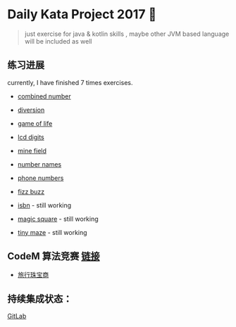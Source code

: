 # Daily Kata Project 2017 🥋

> just exercise for java & kotlin skills
>, maybe other JVM based language will be included as well

## 练习进展

currently, I have finished 7 times exercises.

 - [combined number](./docs/combinedNumber.md)
 - [diversion](./docs/diversion.md)
 - [game of life](./docs/gameOfLife.md)
 - [lcd digits](./docs/lcdDigits.md)
 - [mine field](./docs/mineField.md)
 - [number names](./docs/numberNames.md)
 - [phone numbers](./docs/phoneNumbers.md)
 - [fizz buzz](./docs/fizzBuzz.md)
 
 - [isbn](./docs/ISBN.md) - still working
 
 - [magic square](./docs/magicSquare.md) - still working
 - [tiny maze](./docs/tinyMaze.md) - still working
 
 
## CodeM 算法竞赛 [链接](https://www.nowcoder.com/question/next?pid=5754816&qid=108100&tid=9443699)

 - [旅行珠宝商](./docs/codem/travel.md)
 
 
## 持续集成状态：
 [GitLab](./docs/README_GITLAB.md)
